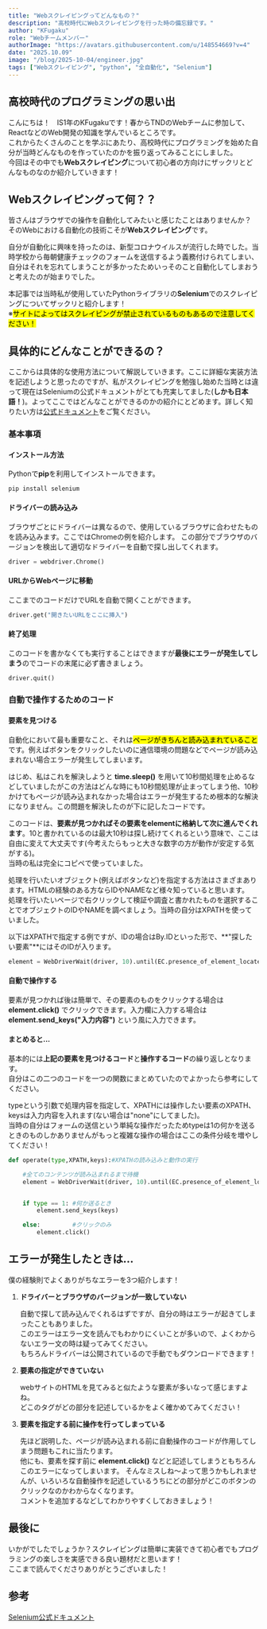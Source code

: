 ```yaml
---
title: "Webスクレイピングってどんなもの？"
description: "高校時代にWebスクレイピングを行った時の備忘録です。"
author: "KFugaku"
role: "Webチームメンバー"
authorImage: "https://avatars.githubusercontent.com/u/148554669?v=4"
date: "2025.10.09"
image: "/blog/2025-10-04/engineer.jpg"
tags: ["Webスクレイピング", "python", "全自動化", "Selenium"]
---
```


## 高校時代のプログラミングの思い出

こんにちは！　IS1年のKFugakuです！春からTNDのWebチームに参加して、ReactなどのWeb開発の知識を学んでいるところです。  
これからたくさんのことを学ぶにあたり、高校時代にプログラミングを始めた自分が当時どんなものを作っていたのかを振り返ってみることにしました。  
今回はその中でも**Webスクレイピング**について初心者の方向けにザックリとどんなものなのか紹介していきます！


## Webスクレイピングって何？？

皆さんはブラウザでの操作を自動化してみたいと感じたことはありませんか？  
そのWebにおける自動化の技術こそが**Webスクレイピング**です。  

自分が自動化に興味を持ったのは、新型コロナウイルスが流行した時でした。当時学校から毎朝健康チェックのフォームを送信するよう義務付けられてしまい、自分はそれを忘れてしまうことが多かったためいっそのこと自動化してしまおうと考えたのが始まりでした。  

本記事では当時私が使用していたPythonライブラリの**Selenium**でのスクレイピングについてザックリと紹介します！  
※<mark>サイトによってはスクレイピングが禁止されているものもあるので注意してください！</mark>


## 具体的にどんなことができるの？

ここからは具体的な使用方法について解説していきます。ここに詳細な実装方法を記述しようと思ったのですが、私がスクレイピングを勉強し始めた当時とは違って現在はSeleniumの公式ドキュメントがとても充実してました(**しかも日本語！**)。よってここではどんなことができるのかの紹介にとどめます。詳しく知りたい方は[公式ドキュメント](https://www.selenium.dev/ja/)をご覧ください。

### 基本事項
#### インストール方法
Pythonで**pip**を利用してインストールできます。
```bush
pip install selenium
```

#### ドライバーの読み込み
ブラウザごとにドライバーは異なるので、使用しているブラウザに合わせたものを読み込みます。ここではChromeの例を紹介します。
この部分でブラウザのバージョンを検出して適切なドライバーを自動で探し出してくれます。
```python
driver = webdriver.Chrome()
```

#### URLからWebページに移動
ここまでのコードだけでURLを自動で開くことができます。
```python
driver.get("開きたいURLをここに挿入")
```

#### 終了処理
このコードを書かなくても実行することはできますが**最後にエラーが発生してしまう**のでコードの末尾に必ず書きましょう。
```python
driver.quit()
```

### 自動で操作するためのコード
#### 要素を見つける
自動化において最も重要なこと、それは<mark>ページがきちんと読み込まれていること</mark>です。例えばボタンをクリックしたいのに通信環境の問題などでページが読み込まれない場合エラーが発生してしまいます。

はじめ、私はこれを解決しようと **time.sleep()** を用いて10秒間処理を止めるなどしていましたがこの方法はどんな時にも10秒間処理が止まってしまう他、10秒かけてもページが読み込まれなかった場合はエラーが発生するため根本的な解決になりません。この問題を解決したのが下に記したコードです。

このコードは、**要素が見つかればその要素をelementに格納して次に進んでくれます**。10と書かれているのは最大10秒は探し続けてくれるという意味で、ここは自由に変えて大丈夫です(今考えたらもっと大きな数字の方が動作が安定する気がする)。  
当時の私は完全にコピペで使っていました。

処理を行いたいオブジェクト(例えばボタンなど)を指定する方法はさまざまあります。HTMLの経験のある方ならIDやNAMEなど様々知っていると思います。  
処理を行いたいページで右クリックして検証や調査と書かれたものを選択することでオブジェクトのIDやNAMEを調べましょう。当時の自分はXPATHを使っていました。

以下はXPATHで指定する例ですが、IDの場合はBy.IDといった形で、**"探したい要素"**にはそのIDが入ります。
```python
element = WebDriverWait(driver, 10).until(EC.presence_of_element_located((By.XPATH,"探したい要素")))
```

#### 自動で操作する
要素が見つかれば後は簡単で、その要素のものをクリックする場合は **element.click()** でクリックできます。入力欄に入力する場合は **element.send_keys("入力内容")** という風に入力できます。

#### まとめると...
基本的には**上記の要素を見つけるコード**と**操作するコード**の繰り返しとなります。  
自分はこの二つのコードを一つの関数にまとめていたのでよかったら参考にしてください。 

typeという引数で処理内容を指定して、XPATHには操作したい要素のXPATH、keysは入力内容を入れます(ない場合は"none"にしてました)。  
当時の自分はフォームの送信という単純な操作だったためtypeは1の何かを送るときのものしかありませんがもっと複雑な操作の場合はここの条件分岐を増やしてください！
```python
def operate(type,XPATH,keys):#XPATHの読み込みと動作の実行

    #全てのコンテンツが読み込まれるまで待機
    element = WebDriverWait(driver, 10).until(EC.presence_of_element_located((By.XPATH,XPATH)))


    if type == 1: #何か送るとき
        element.send_keys(keys)

    else:         #クリックのみ
        element.click()
```

## エラーが発生したときは...
僕の経験則でよくありがちなエラーを3つ紹介します！
1. **ドライバーとブラウザのバージョンが一致していない**  

    自動で探して読み込んでくれるはずですが、自分の時はエラーが起きてしまったこともありました。  
    このエラーはエラー文を読んでもわかりにくいことが多いので、よくわからないエラー文の時は疑ってみてください。  
    もちろんドライバーは公開されているので手動でもダウンロードできます！
2. **要素の指定ができていない**  

    webサイトのHTMLを見てみると似たような要素が多いなって感じますよね。  
    どこのタグがどの部分を記述しているかをよく確かめてみてください！
3. **要素を指定する前に操作を行ってしまっている**  

    先ほど説明した、ページが読み込まれる前に自動操作のコードが作用してしまう問題もこれに当たります。  
    他にも、要素を探す前に **element.click()** などと記述してしまうともちろんこのエラーになってしまいます。
    そんなミスしね～よって思うかもしれませんが、いろいろな自動操作を記述しているうちにどの部分がどこのボタンのクリックなのかわからなくなります。  
    コメントを追加するなどしてわかりやすくしておきましょう！

## 最後に
いかがでしたでしょうか？スクレイピングは簡単に実装できて初心者でもプログラミングの楽しさを実感できる良い題材だと思います！  
ここまで読んでくださりありがとうございました！


## 参考
[Selenium公式ドキュメント](https://www.selenium.dev/ja/)